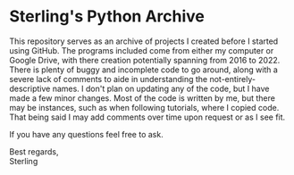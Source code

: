 # Sterling's Python Archive

This repository serves as an archive of projects I created before I started
using GitHub. The programs included come from either my computer or Google Drive,
with there creation potentially spanning from 2016 to 2022. There is plenty of
buggy and incomplete code to go around, along with a severe lack of comments to
aide in understanding the not-entirely-descriptive names. I don't plan on
updating any of the code, but I have made a few minor changes. Most of the code
is written by me, but there may be instances, such as when following tutorials,
where I copied code. That being said I may add comments over time upon request
or as I see fit.

If you have any questions feel free to ask.

Best regards,<br>
Sterling
